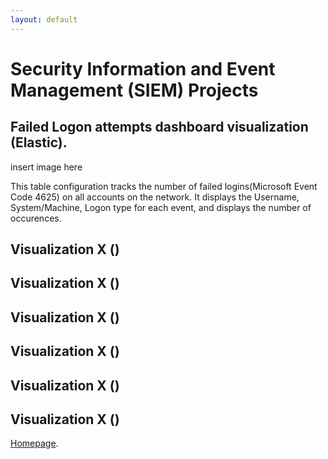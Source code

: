 ```yaml
---
layout: default
---
```


# Security Information and Event Management (SIEM) Projects



## Failed Logon attempts dashboard visualization (Elastic).

insert image here

This table configuration tracks the number of failed logins(Microsoft Event Code 4625) on all accounts on the network.
It displays the Username, System/Machine, Logon type for each event, and displays the number of occurences.

## Visualization X ()

## Visualization X ()

## Visualization X ()

## Visualization X ()

## Visualization X ()

## Visualization X ()


[Homepage](index.md).
